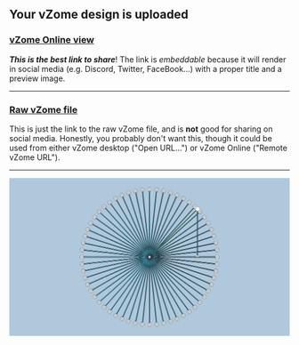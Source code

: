 ## Your vZome design is uploaded

### [vZome Online view][embed]

***This is the best link to share***!  The link is *embeddable* because it will render in social media (e.g. Discord, Twitter, FaceBook...) with a proper title and a preview image.

---

### [Raw vZome file][raw]

This is just the link to the raw vZome file, and is **not** good for
sharing on social media.
Honestly, you probably don't want this, though it could be used from either
vZome desktop ("Open URL...") or vZome Online ("Remote vZome URL").

---

![Image](<60-gon-green-and-blue-strut-of-same-length.png>)


[embed]: <https://vzome.com/app/embed.py?url=https://raw.githubusercontent.com/david-hall/vzome-sharing/main/2021/08/12/23-22-43-60-gon-green-and-blue-strut-of-same-length/60-gon-green-and-blue-strut-of-same-length.vZome>
[raw]: <https://raw.githubusercontent.com/david-hall/vzome-sharing/main/2021/08/12/23-22-43-60-gon-green-and-blue-strut-of-same-length/60-gon-green-and-blue-strut-of-same-length.vZome>

